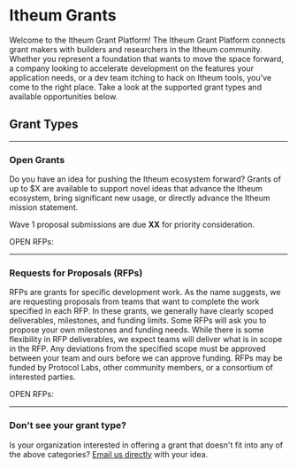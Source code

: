 # Itheum Grants

Welcome to the Itheum Grant Platform! The Itheum Grant Platform connects grant makers with builders and researchers in the Itheum community. Whether you represent a foundation that wants to move the space forward, a company looking to accelerate development on the features your application needs, or a dev team itching to hack on Itheum tools, you've come to the right place. Take a look at the supported grant types and available opportunities below.

## Grant Types

---

### Open Grants
Do you have an idea for pushing the Itheum ecosystem forward? Grants of up to $X are available to support novel ideas that advance the Itheum ecosystem, bring significant new usage, or directly advance the Itheum mission statement.

Wave 1 proposal submissions are due **XX** for priority consideration.

OPEN RFPs:

---

### Requests for Proposals (RFPs)
RFPs are grants for specific development work. As the name suggests, we are requesting proposals from teams that want to complete the work specified in each RFP. In these grants, we generally have clearly scoped deliverables, milestones, and funding limits. Some RFPs will ask you to propose your own milestones and funding needs. While there is some flexibility in RFP deliverables, we expect teams will deliver what is in scope in the RFP. Any deviations from the specified scope must be approved between your team and ours before we can approve funding. RFPs may be funded by Protocol Labs, other community members, or a consortium of interested parties.

OPEN RFPs:

---

### Don't see your grant type?
Is your organization interested in offering a grant that doesn't fit into any of the above categories? [Email us directly](grants@itheum.com) with your idea.

